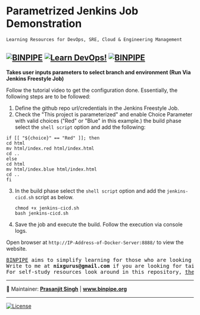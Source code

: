 # Parametrized Jenkins Job Demonstration

`Learning Resources for DevOps, SRE, Cloud & Engineering Management`

[![BINPIPE](https://img.shields.io/badge/BINPIPE-YouTube-red)](https://www.youtube.com/channel/UCPTgt4Wo0MAnuzNEEZlk90A)
[![Learn DevOps!](https://img.shields.io/badge/BINPIPE-Learn--DevOps-orange)](https://github.com/BINPIPE/resources/blob/master/devops-lesson-plans.md)
[![BINPIPE](https://img.shields.io/badge/Live--Classroom-blue)](https://forms.gle/tDJxDyj2nJyfsgsk7)
---


**Takes user inputs parameters to select branch and environment (Run Via Jenkins Freestyle Job)**

Follow the tutorial video to get the configuration done. Essentially, the following steps are to be followed:

1. Define the github repo url/credentials in the Jenkins Freestyle Job.
2. Check the "This project is parameterized" and enable Choice Parameter with valid choices ("Red" or "Blue" in this example.) the build phase select the `shell script` option and add the following:
```
if [[ "${choice}" == "Red" ]]; then
cd html
mv html/index.red html/index.html
cd ..
else
cd html
mv html/index.blue html/index.html
cd ..
fi
```

3. In the build phase select the `shell script` option and add the `jenkins-cicd.sh` script as below.
    ```
    chmod +x jenkins-cicd.sh
    bash jenkins-cicd.sh
    ```
4. Save the job and execute the build. Follow the execution via console logs.


Open browser at `http://IP-Address-of-Docker-Server:8888/` to view the website.

<pre>
<a href="https://www.binpipe.org">BINPIPE</a> aims to simplify learning for those who are looking to make a foothold in the industry.
Write to me at <b>nixgurus@gmail.com</b> if you are looking for tailor-made training sessions.
For self-study resources look around in this repository, <a href="https://www.binpipe.org/">the Binpipe Blog</a> and <a href="https://www.youtube.com/channel/UCPTgt4Wo0MAnuzNEEZlk90A">Youtube Channel</a>.
</pre>

___
:ledger: Maintainer: **[Prasanjit Singh](https://www.linkedin.com/in/prasanjit-singh)** | **www.binpipe.org**
___

[![License](https://img.shields.io/badge/License-Apache%202.0-blue.svg)](https://opensource.org/licenses/Apache-2.0)

